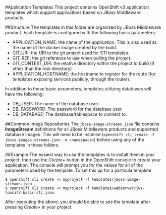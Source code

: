 #Application Templates
This project contains OpenShift v3 application templates which support
applications based on JBoss Middleware products.

##Structure
The templates in this folder are organized by JBoss Middleware product.  Each
template is configured with the following basic parameters:
 * APPLICATION_NAME: the name of the application.  This is also used as the
   name of the docker image created by the build.
 * GIT_URI: the URI to the git project used for STI templates.
 * GIT_REF: the git reference to use when pulling the project.
 * GIT_CONTEXT_DIR: the relative directory within the project to build (if other than the root directory)
 * APPLICATION_HOSTNAME: the hostname to register for the route (for templates
   exposing services publicly, through the router).

In addition to these basic parameters, templates utilizing databases will have
the following:
 * DB_USER: The name of the database user.
 * DB_PASSWORD: The password for the database user.
 * DB_DATABASE: The database/tablespace to connect to.

##Common Image Repositories
The `jboss-image-streams.json` file contains __ImageStream__ definitions for all
JBoss Middleware products and supported database images.  This will need to be
installed (`openshift cli create -f jboss-images-streams.json -n <namespace>`)
before using any of the templates in these folders.

##Example
The easiest way to use the templates is to install them in your project, then use the _Create+_ button in the OpenShift console to create your application.  The console will prompt you for the values for all of the parameters used by the template.  To set this up for a particula template:
```
$ openshift cli create -n myproject -f templates/jboss-image-streams.json
$ openshift cli create -n myproject -f templates/webserver/jws-tomcat7-basic-sti.json
```
After executing the above, you should be able to see the template after pressing _Create+_ in your project.
